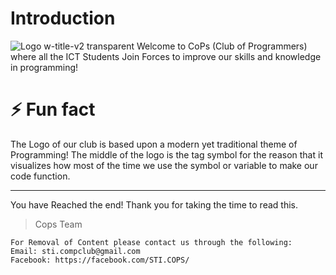 # Introduction
![Logo w-title-v2 transparent](https://user-images.githubusercontent.com/114017269/191326776-1a8dce8f-8609-4d51-9e33-a95ee99fc10a.png)
Welcome to CoPs (Club of Programmers) where all the ICT Students Join Forces to improve our skills and knowledge in programming!

# ⚡ Fun fact
The Logo of our club is based upon a modern yet traditional theme of Programming! The middle of the logo is the tag symbol for the reason that it visualizes how most of the time we use the symbol or variable to make our code function.


-----------------------------------------------------------------------------------------------------------------------------------------------------------
You have Reached the end! Thank you for taking the time to read this.
> Cops Team

```
For Removal of Content please contact us through the following:
Email: sti.compclub@gmail.com
Facebook: https://facebook.com/STI.COPS/
```
